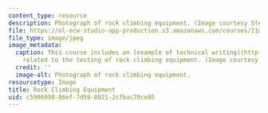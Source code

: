 ```yaml
---
content_type: resource
description: Photograph of rock climbing equipment. (Image courtesy Stephen Carson.)
file: https://ol-ocw-studio-app-production.s3.amazonaws.com/courses/21w-783-science-and-engineering-writing-for-phase-ii-fall-2002/c590699886ef7d5980212cfbac70ce85_21w-783f02.jpg
file_type: image/jpeg
image_metadata:
  caption: This course includes an [example of technical writing](http://akbar.marlboro.edu/~mahoney/DropTest/DropProposal.html)
    related to the testing of rock climbing equipment. (Image courtesy Stephen Carson.)
  credit: ''
  image-alt: Photograph of rock climbing equipment.
resourcetype: Image
title: Rock Climbing Equipment
uid: c5906998-86ef-7d59-8021-2cfbac70ce85
---
```

